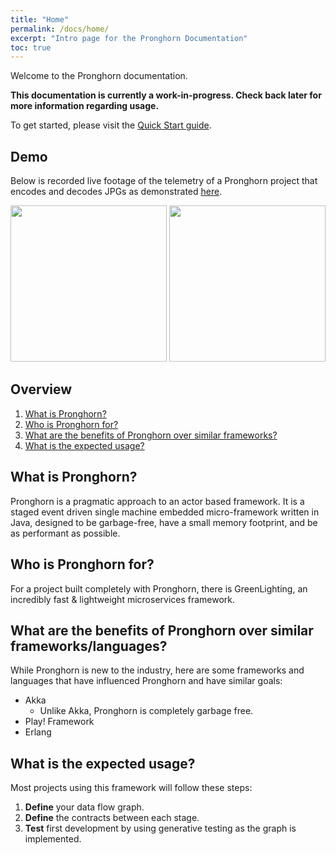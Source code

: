 ```yaml
---
title: "Home"
permalink: /docs/home/
excerpt: "Intro page for the Pronghorn Documentation"
toc: true
---
```

Welcome to the Pronghorn documentation.

**This documentation is currently a work-in-progress. Check back later for more information regarding usage.**

To get started, please visit the [Quick Start guide](../quick-start-guide).

## Demo
Below is recorded live footage of the telemetry of a Pronghorn project that encodes and decodes JPGs as demonstrated
[here](/Pronghorn/docs/jpg-raster).

<img style="width:250px;" src="/Pronghorn/assets/gifs/decoding-jpgs-1.gif" />
<img style="width:250px;" src="/Pronghorn/assets/gifs/encoding-jpgs-1.gif" />

## Overview
1. [What is Pronghorn?](#what-is-pronghorn)
2. [Who is Pronghorn for?](#who-is-pronghorn-for)
3. [What are the benefits of Pronghorn over similar frameworks?](#what-are-the-benefits-of-pronghorn-over-similar-frameworks)
4. [What is the expected usage?](#what-is-the-expected-usage)

## What is Pronghorn?
Pronghorn is a pragmatic approach to an actor based framework. It is a staged event driven single machine embedded micro-framework written in Java, designed to be garbage-free, have a small memory footprint, and be as performant as possible.

## Who is Pronghorn for?
For a project built completely with Pronghorn, there is GreenLighting, an incredibly fast & lightweight microservices framework.

## What are the benefits of Pronghorn over similar frameworks/languages?
While Pronghorn is new to the industry, here are some frameworks and languages that have influenced Pronghorn and have similar goals:
* Akka
  * Unlike Akka, Pronghorn is completely garbage free.
* Play! Framework
* Erlang

## What is the expected usage?
Most projects using this framework will follow these steps:

1. **Define** your data flow graph.
2. **Define** the contracts between each stage.
3. **Test** first development by using generative testing as the graph is implemented.
